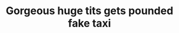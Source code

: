 ---
layout: post
title: Gorgeous huge tits gets pounded fake taxi
duration: '10:04'
view: 235
rate: 2
video: 'https://flashservice.xvideos.com/embedframe/23376792'
category:
 - rough
 - curvy
 - busty
 - outdoor
 - stunning
 - brunette
tags: 
 - sucked
 - fucked
priority: 0.9
changefreq: daily
---